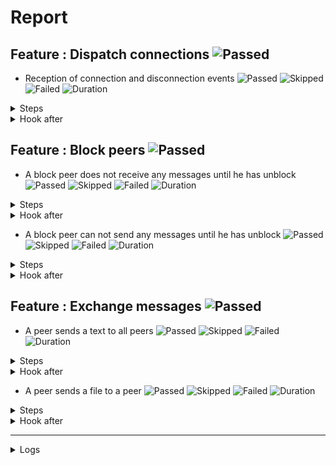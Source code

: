 # Report

## Feature : Dispatch connections ![Passed](https://img.shields.io/badge/Passed-green)

- Reception of connection and disconnection events ![Passed](https://img.shields.io/badge/18-Passed-green) ![Skipped](https://img.shields.io/badge/0-Skipped-yellow) ![Failed](https://img.shields.io/badge/0-Failed-red) ![Duration](https://img.shields.io/badge/3s-937ms-blue)

<details>
<summary>Steps</summary>

  - the following peers are started (line 4) ![Passed](https://img.shields.io/badge/Passed-green) ![Duration](https://img.shields.io/badge/0s-517ms-blue)
  - the peer "P1" connects to "P0" (line 10) ![Passed](https://img.shields.io/badge/Passed-green) ![Duration](https://img.shields.io/badge/0s-5ms-blue)
  - the peer "P0" receives (line 11) ![Passed](https://img.shields.io/badge/Passed-green) ![Duration](https://img.shields.io/badge/0s-46ms-blue)
  - the peer "P1" receives (line 14) ![Passed](https://img.shields.io/badge/Passed-green) ![Duration](https://img.shields.io/badge/0s-8ms-blue)
  - the peer "P2" connects to "P0" (line 17) ![Passed](https://img.shields.io/badge/Passed-green) ![Duration](https://img.shields.io/badge/0s-33ms-blue)
  - the peer "P0" receives (line 18) ![Passed](https://img.shields.io/badge/Passed-green) ![Duration](https://img.shields.io/badge/0s-70ms-blue)
  - the peer "P1" receives (line 21) ![Passed](https://img.shields.io/badge/Passed-green) ![Duration](https://img.shields.io/badge/0s-33ms-blue)
  - the peer "P2" receives (line 24) ![Passed](https://img.shields.io/badge/Passed-green) ![Duration](https://img.shields.io/badge/0s-21ms-blue)
  - the peer "P3" connects to "P0" (line 28) ![Passed](https://img.shields.io/badge/Passed-green) ![Duration](https://img.shields.io/badge/0s-42ms-blue)
  - the peer "P0" receives (line 29) ![Passed](https://img.shields.io/badge/Passed-green) ![Duration](https://img.shields.io/badge/0s-55ms-blue)
  - the peer "P1" receives (line 32) ![Passed](https://img.shields.io/badge/Passed-green) ![Duration](https://img.shields.io/badge/0s-18ms-blue)
  - the peer "P2" receives (line 35) ![Passed](https://img.shields.io/badge/Passed-green) ![Duration](https://img.shields.io/badge/0s-413ms-blue)
  - the peer "P3" receives (line 38) ![Passed](https://img.shields.io/badge/Passed-green) ![Duration](https://img.shields.io/badge/2s-10ms-blue)
  - the peer "P2" disconnects (line 43) ![Passed](https://img.shields.io/badge/Passed-green) ![Duration](https://img.shields.io/badge/0s-324ms-blue)
  - the peer "P0" receives (line 44) ![Passed](https://img.shields.io/badge/Passed-green) ![Duration](https://img.shields.io/badge/0s-10ms-blue)
  - the peer "P1" receives (line 47) ![Passed](https://img.shields.io/badge/Passed-green) ![Duration](https://img.shields.io/badge/0s-7ms-blue)
  - the peer "P3" receives (line 50) ![Passed](https://img.shields.io/badge/Passed-green) ![Duration](https://img.shields.io/badge/0s-311ms-blue)
  - the peer "P2" receives (line 53) ![Passed](https://img.shields.io/badge/Passed-green) ![Duration](https://img.shields.io/badge/0s-4ms-blue)
</details>



<details>
<summary>Hook after</summary>

- ![Passed](https://img.shields.io/badge/Passed-green) ![Duration](https://img.shields.io/badge/0s-715ms-blue)
</details>



## Feature : Block peers ![Passed](https://img.shields.io/badge/Passed-green)

- A block peer does not receive any messages until he has unblock ![Passed](https://img.shields.io/badge/17-Passed-green) ![Skipped](https://img.shields.io/badge/0-Skipped-yellow) ![Failed](https://img.shields.io/badge/0-Failed-red) ![Duration](https://img.shields.io/badge/3s-620ms-blue)

<details>
<summary>Steps</summary>

  - the following peers are started (line 4) ![Passed](https://img.shields.io/badge/Passed-green) ![Duration](https://img.shields.io/badge/0s-517ms-blue)
  - the peer "P1" connects to "P0" (line 9) ![Passed](https://img.shields.io/badge/Passed-green) ![Duration](https://img.shields.io/badge/0s-28ms-blue)
  - the peer "P1" receives (line 10) ![Passed](https://img.shields.io/badge/Passed-green) ![Duration](https://img.shields.io/badge/0s-23ms-blue)
  - the peer "P0" receives (line 13) ![Passed](https://img.shields.io/badge/Passed-green) ![Duration](https://img.shields.io/badge/0s-7ms-blue)
  - the peer "P2" connects to "P0" (line 16) ![Passed](https://img.shields.io/badge/Passed-green) ![Duration](https://img.shields.io/badge/0s-38ms-blue)
  - the peer "P1" receives (line 17) ![Passed](https://img.shields.io/badge/Passed-green) ![Duration](https://img.shields.io/badge/0s-65ms-blue)
  - the peer "P0" receives (line 20) ![Passed](https://img.shields.io/badge/Passed-green) ![Duration](https://img.shields.io/badge/0s-33ms-blue)
  - the peer "P2" receives (line 23) ![Passed](https://img.shields.io/badge/Passed-green) ![Duration](https://img.shields.io/badge/0s-21ms-blue)
  - the peer "P1" blocks the peer "P2" (line 27) ![Passed](https://img.shields.io/badge/Passed-green) ![Duration](https://img.shields.io/badge/0s-42ms-blue)
  - the peer "P2" receives (line 28) ![Passed](https://img.shields.io/badge/Passed-green) ![Duration](https://img.shields.io/badge/0s-55ms-blue)
  - the peer "P1" sends "I am a peer" to "all" (line 31) ![Passed](https://img.shields.io/badge/Passed-green) ![Duration](https://img.shields.io/badge/0s-18ms-blue)
  - the peer "P0" receives (line 32) ![Passed](https://img.shields.io/badge/Passed-green) ![Duration](https://img.shields.io/badge/0s-412ms-blue)
  - the peer "P2" does not receives (line 35) ![Passed](https://img.shields.io/badge/Passed-green) ![Duration](https://img.shields.io/badge/2s-8ms-blue)
  - the peer "P1" unblocks the peer "P2" (line 38) ![Passed](https://img.shields.io/badge/Passed-green) ![Duration](https://img.shields.io/badge/0s-325ms-blue)
  - the peer "P2" receives (line 39) ![Passed](https://img.shields.io/badge/Passed-green) ![Duration](https://img.shields.io/badge/0s-7ms-blue)
  - the peer "P1" sends "Hello" to "all" (line 42) ![Passed](https://img.shields.io/badge/Passed-green) ![Duration](https://img.shields.io/badge/0s-4ms-blue)
  - the peer "P2" receives (line 43) ![Passed](https://img.shields.io/badge/Passed-green) ![Duration](https://img.shields.io/badge/0s-8ms-blue)
</details>



<details>
<summary>Hook after</summary>

- ![Passed](https://img.shields.io/badge/Passed-green) ![Duration](https://img.shields.io/badge/0s-310ms-blue)
</details>


- A block peer can not send any messages until he has unblock ![Passed](https://img.shields.io/badge/17-Passed-green) ![Skipped](https://img.shields.io/badge/0-Skipped-yellow) ![Failed](https://img.shields.io/badge/0-Failed-red) ![Duration](https://img.shields.io/badge/4s-342ms-blue)

<details>
<summary>Steps</summary>

  - the following peers are started (line 48) ![Passed](https://img.shields.io/badge/Passed-green) ![Duration](https://img.shields.io/badge/0s-517ms-blue)
  - the peer "P1" connects to "P0" (line 53) ![Passed](https://img.shields.io/badge/Passed-green) ![Duration](https://img.shields.io/badge/0s-47ms-blue)
  - the peer "P1" receives (line 54) ![Passed](https://img.shields.io/badge/Passed-green) ![Duration](https://img.shields.io/badge/0s-6ms-blue)
  - the peer "P0" receives (line 57) ![Passed](https://img.shields.io/badge/Passed-green) ![Duration](https://img.shields.io/badge/0s-24ms-blue)
  - the peer "P2" connects to "P0" (line 60) ![Passed](https://img.shields.io/badge/Passed-green) ![Duration](https://img.shields.io/badge/0s-82ms-blue)
  - the peer "P1" receives (line 61) ![Passed](https://img.shields.io/badge/Passed-green) ![Duration](https://img.shields.io/badge/0s-28ms-blue)
  - the peer "P0" receives (line 64) ![Passed](https://img.shields.io/badge/Passed-green) ![Duration](https://img.shields.io/badge/0s-21ms-blue)
  - the peer "P2" receives (line 67) ![Passed](https://img.shields.io/badge/Passed-green) ![Duration](https://img.shields.io/badge/0s-39ms-blue)
  - the peer "P2" blocks the peer "P1" (line 71) ![Passed](https://img.shields.io/badge/Passed-green) ![Duration](https://img.shields.io/badge/0s-64ms-blue)
  - the peer "P1" receives (line 72) ![Passed](https://img.shields.io/badge/Passed-green) ![Duration](https://img.shields.io/badge/0s-18ms-blue)
  - the peer "P1" sends "I am a peer" to "all" (line 75) ![Passed](https://img.shields.io/badge/Passed-green) ![Duration](https://img.shields.io/badge/0s-2ms-blue)
  - the peer "P0" receives (line 76) ![Passed](https://img.shields.io/badge/Passed-green) ![Duration](https://img.shields.io/badge/1s-418ms-blue)
  - the peer "P2" does not receives (line 79) ![Passed](https://img.shields.io/badge/Passed-green) ![Duration](https://img.shields.io/badge/1s-324ms-blue)
  - the peer "P2" unblocks the peer "P1" (line 82) ![Passed](https://img.shields.io/badge/Passed-green) ![Duration](https://img.shields.io/badge/0s-12ms-blue)
  - the peer "P1" receives (line 83) ![Passed](https://img.shields.io/badge/Passed-green) ![Duration](https://img.shields.io/badge/0s-8ms-blue)
  - the peer "P1" sends "Hello" to "all" (line 86) ![Passed](https://img.shields.io/badge/Passed-green) ![Duration](https://img.shields.io/badge/0s-311ms-blue)
  - the peer "P2" receives (line 87) ![Passed](https://img.shields.io/badge/Passed-green) ![Duration](https://img.shields.io/badge/0s-413ms-blue)
</details>



<details>
<summary>Hook after</summary>

- ![Passed](https://img.shields.io/badge/Passed-green) ![Duration](https://img.shields.io/badge/0s-313ms-blue)
</details>



## Feature : Exchange messages ![Passed](https://img.shields.io/badge/Passed-green)

- A peer sends a text to all peers ![Passed](https://img.shields.io/badge/13-Passed-green) ![Skipped](https://img.shields.io/badge/0-Skipped-yellow) ![Failed](https://img.shields.io/badge/0-Failed-red) ![Duration](https://img.shields.io/badge/3s-276ms-blue)

<details>
<summary>Steps</summary>

  - the following peers are started (line 4) ![Passed](https://img.shields.io/badge/Passed-green) ![Duration](https://img.shields.io/badge/0s-515ms-blue)
  - the peer "P1" connects to "P0" (line 10) ![Passed](https://img.shields.io/badge/Passed-green) ![Duration](https://img.shields.io/badge/0s-48ms-blue)
  - the peer "P0" receives (line 11) ![Passed](https://img.shields.io/badge/Passed-green) ![Duration](https://img.shields.io/badge/0s-4ms-blue)
  - the peer "P2" connects to "P0" (line 14) ![Passed](https://img.shields.io/badge/Passed-green) ![Duration](https://img.shields.io/badge/0s-6ms-blue)
  - the peer "P0" receives (line 15) ![Passed](https://img.shields.io/badge/Passed-green) ![Duration](https://img.shields.io/badge/0s-94ms-blue)
  - the peer "P3" connects to "P0" (line 18) ![Passed](https://img.shields.io/badge/Passed-green) ![Duration](https://img.shields.io/badge/0s-11ms-blue)
  - the peer "P0" receives (line 19) ![Passed](https://img.shields.io/badge/Passed-green) ![Duration](https://img.shields.io/badge/0s-34ms-blue)
  - the peer "P2" receives (line 22) ![Passed](https://img.shields.io/badge/Passed-green) ![Duration](https://img.shields.io/badge/0s-43ms-blue)
  - the peer "P3" receives (line 27) ![Passed](https://img.shields.io/badge/Passed-green) ![Duration](https://img.shields.io/badge/0s-41ms-blue)
  - the peer "P1" sends "Hello all" to "all" (line 32) ![Passed](https://img.shields.io/badge/Passed-green) ![Duration](https://img.shields.io/badge/0s-41ms-blue)
  - the peer "P0" receives (line 33) ![Passed](https://img.shields.io/badge/Passed-green) ![Duration](https://img.shields.io/badge/0s-8ms-blue)
  - the peer "P2" receives (line 36) ![Passed](https://img.shields.io/badge/Passed-green) ![Duration](https://img.shields.io/badge/1s-413ms-blue)
  - the peer "P3" receives (line 39) ![Passed](https://img.shields.io/badge/Passed-green) ![Duration](https://img.shields.io/badge/1s-11ms-blue)
</details>



<details>
<summary>Hook after</summary>

- ![Passed](https://img.shields.io/badge/Passed-green) ![Duration](https://img.shields.io/badge/0s-322ms-blue)
</details>


- A peer sends a file to a peer ![Passed](https://img.shields.io/badge/11-Passed-green) ![Skipped](https://img.shields.io/badge/0-Skipped-yellow) ![Failed](https://img.shields.io/badge/0-Failed-red) ![Duration](https://img.shields.io/badge/0s-853ms-blue)

<details>
<summary>Steps</summary>

  - the following peers are started (line 44) ![Passed](https://img.shields.io/badge/Passed-green) ![Duration](https://img.shields.io/badge/0s-517ms-blue)
  - the peer "P1" connects to "P0" (line 50) ![Passed](https://img.shields.io/badge/Passed-green) ![Duration](https://img.shields.io/badge/0s-46ms-blue)
  - the peer "P0" receives (line 51) ![Passed](https://img.shields.io/badge/Passed-green) ![Duration](https://img.shields.io/badge/0s-6ms-blue)
  - the peer "P2" connects to "P0" (line 54) ![Passed](https://img.shields.io/badge/Passed-green) ![Duration](https://img.shields.io/badge/0s-29ms-blue)
  - the peer "P0" receives (line 55) ![Passed](https://img.shields.io/badge/Passed-green) ![Duration](https://img.shields.io/badge/0s-72ms-blue)
  - the peer "P3" connects to "P0" (line 58) ![Passed](https://img.shields.io/badge/Passed-green) ![Duration](https://img.shields.io/badge/0s-35ms-blue)
  - the peer "P0" receives (line 59) ![Passed](https://img.shields.io/badge/Passed-green) ![Duration](https://img.shields.io/badge/0s-15ms-blue)
  - the peer "P2" receives (line 62) ![Passed](https://img.shields.io/badge/Passed-green) ![Duration](https://img.shields.io/badge/0s-52ms-blue)
  - the peer "P3" receives (line 67) ![Passed](https://img.shields.io/badge/Passed-green) ![Duration](https://img.shields.io/badge/0s-36ms-blue)
  - the peer "P2" sends "file:/tests/test.txt" to "P1" (line 72) ![Passed](https://img.shields.io/badge/Passed-green) ![Duration](https://img.shields.io/badge/0s-31ms-blue)
  - the peer "P1" receives (line 73) ![Passed](https://img.shields.io/badge/Passed-green) ![Duration](https://img.shields.io/badge/0s-10ms-blue)
</details>



<details>
<summary>Hook after</summary>

- ![Passed](https://img.shields.io/badge/Passed-green) ![Duration](https://img.shields.io/badge/1s-411ms-blue)
</details>


---


<details>
<summary>Logs</summary>

```
2023-10-07T18:02:10.955325Z  INFO rudp2plib::thread: Peer started on port 9000.    
2023-10-07T18:02:10.993865Z  INFO rudp2plib::thread: Peer started on port 9001.    
2023-10-07T18:02:11.032086Z  INFO rudp2plib::thread: Peer started on port 9002.    
2023-10-07T18:02:11.052431Z  INFO rudp2plib::thread: Peer started on port 9003.    
2023-10-07T18:02:11.074738Z  INFO rudp2plib::thread: Peer started on port 9100.    
2023-10-07T18:02:11.110645Z  INFO rudp2plib::thread: Peer started on port 9101.    
2023-10-07T18:02:11.145396Z  INFO rudp2plib::thread: Peer started on port 9102.    
2023-10-07T18:02:11.165730Z  INFO rudp2plib::thread: Peer started on port 9200.    
2023-10-07T18:02:11.194426Z  INFO rudp2plib::thread: Peer started on port 9201.    
2023-10-07T18:02:11.207560Z  INFO rudp2plib::thread: Peer started on port 9202.    
2023-10-07T18:02:11.264580Z  INFO rudp2plib::thread: Peer started on port 9300.    
2023-10-07T18:02:11.285286Z  INFO rudp2plib::thread: Peer started on port 9301.    
2023-10-07T18:02:11.307636Z  INFO rudp2plib::thread: Peer started on port 9302.    
2023-10-07T18:02:11.346955Z  INFO rudp2plib::thread: Peer started on port 9303.    
2023-10-07T18:02:11.369723Z  INFO rudp2plib::thread: Peer started on port 9400.    
2023-10-07T18:02:11.392069Z  INFO rudp2plib::thread: Peer started on port 9401.    
2023-10-07T18:02:11.414653Z  INFO rudp2plib::thread: Peer started on port 9402.    
2023-10-07T18:02:11.435805Z  INFO rudp2plib::thread: Peer started on port 9403.    
2023-10-07T18:02:11.779499Z  INFO rudp2plib::thread: Peer stopped on port 9403.    
2023-10-07T18:02:11.882263Z  INFO rudp2plib::thread: Peer stopped on port 9402.    
2023-10-07T18:02:11.984572Z  INFO rudp2plib::thread: Peer stopped on port 9401.    
2023-10-07T18:02:12.086403Z  INFO rudp2plib::thread: Peer stopped on port 9400.    
2023-10-07T18:02:14.204723Z  INFO rudp2plib::thread: Peer stopped on port 9303.    
2023-10-07T18:02:14.215042Z  INFO rudp2plib::thread: Peer stopped on port 9300.    
2023-10-07T18:02:14.316360Z  INFO rudp2plib::thread: Peer stopped on port 9302.    
2023-10-07T18:02:14.418610Z  INFO rudp2plib::thread: Peer stopped on port 9301.    
2023-10-07T18:02:14.545561Z  INFO rudp2plib::thread: Peer stopped on port 9101.    
2023-10-07T18:02:14.648934Z  INFO rudp2plib::thread: Peer stopped on port 9100.    
2023-10-07T18:02:14.751254Z  INFO rudp2plib::thread: Peer stopped on port 9102.    
2023-10-07T18:02:14.858876Z  INFO rudp2plib::thread: Peer stopped on port 9001.    
2023-10-07T18:02:14.960388Z  INFO rudp2plib::thread: Peer stopped on port 9002.    
2023-10-07T18:02:15.062500Z  INFO rudp2plib::thread: Peer stopped on port 9000.    
2023-10-07T18:02:15.165319Z  INFO rudp2plib::thread: Peer stopped on port 9003.    
2023-10-07T18:02:15.269525Z  INFO rudp2plib::thread: Peer stopped on port 9201.    
2023-10-07T18:02:15.370339Z  INFO rudp2plib::thread: Peer stopped on port 9200.    
2023-10-07T18:02:15.471365Z  INFO rudp2plib::thread: Peer stopped on port 9202.    
2023-10-07T18:02:10.955325Z  INFO rudp2plib::thread: Peer started on port 9000.    
2023-10-07T18:02:10.993865Z  INFO rudp2plib::thread: Peer started on port 9001.    
2023-10-07T18:02:11.032086Z  INFO rudp2plib::thread: Peer started on port 9002.    
2023-10-07T18:02:11.052431Z  INFO rudp2plib::thread: Peer started on port 9003.    
2023-10-07T18:02:11.074738Z  INFO rudp2plib::thread: Peer started on port 9100.    
2023-10-07T18:02:11.110645Z  INFO rudp2plib::thread: Peer started on port 9101.    
2023-10-07T18:02:11.145396Z  INFO rudp2plib::thread: Peer started on port 9102.    
2023-10-07T18:02:11.165730Z  INFO rudp2plib::thread: Peer started on port 9200.    
2023-10-07T18:02:11.194426Z  INFO rudp2plib::thread: Peer started on port 9201.    
2023-10-07T18:02:11.207560Z  INFO rudp2plib::thread: Peer started on port 9202.    
2023-10-07T18:02:11.264580Z  INFO rudp2plib::thread: Peer started on port 9300.    
2023-10-07T18:02:11.285286Z  INFO rudp2plib::thread: Peer started on port 9301.    
2023-10-07T18:02:11.307636Z  INFO rudp2plib::thread: Peer started on port 9302.    
2023-10-07T18:02:11.346955Z  INFO rudp2plib::thread: Peer started on port 9303.    
2023-10-07T18:02:11.369723Z  INFO rudp2plib::thread: Peer started on port 9400.    
2023-10-07T18:02:11.392069Z  INFO rudp2plib::thread: Peer started on port 9401.    
2023-10-07T18:02:11.414653Z  INFO rudp2plib::thread: Peer started on port 9402.    
2023-10-07T18:02:11.435805Z  INFO rudp2plib::thread: Peer started on port 9403.    
2023-10-07T18:02:11.779499Z  INFO rudp2plib::thread: Peer stopped on port 9403.    
2023-10-07T18:02:11.882263Z  INFO rudp2plib::thread: Peer stopped on port 9402.    
2023-10-07T18:02:11.984572Z  INFO rudp2plib::thread: Peer stopped on port 9401.    
2023-10-07T18:02:12.086403Z  INFO rudp2plib::thread: Peer stopped on port 9400.    
2023-10-07T18:02:14.204723Z  INFO rudp2plib::thread: Peer stopped on port 9303.    
2023-10-07T18:02:14.215042Z  INFO rudp2plib::thread: Peer stopped on port 9300.    
2023-10-07T18:02:14.316360Z  INFO rudp2plib::thread: Peer stopped on port 9302.    
2023-10-07T18:02:14.418610Z  INFO rudp2plib::thread: Peer stopped on port 9301.    
2023-10-07T18:02:14.545561Z  INFO rudp2plib::thread: Peer stopped on port 9101.    
2023-10-07T18:02:14.648934Z  INFO rudp2plib::thread: Peer stopped on port 9100.    
2023-10-07T18:02:14.751254Z  INFO rudp2plib::thread: Peer stopped on port 9102.    
2023-10-07T18:02:14.858876Z  INFO rudp2plib::thread: Peer stopped on port 9001.    
2023-10-07T18:02:14.960388Z  INFO rudp2plib::thread: Peer stopped on port 9002.    
2023-10-07T18:02:15.062500Z  INFO rudp2plib::thread: Peer stopped on port 9000.    
2023-10-07T18:02:15.165319Z  INFO rudp2plib::thread: Peer stopped on port 9003.    
2023-10-07T18:02:15.269525Z  INFO rudp2plib::thread: Peer stopped on port 9201.    
2023-10-07T18:02:15.370339Z  INFO rudp2plib::thread: Peer stopped on port 9200.    
2023-10-07T18:02:15.471365Z  INFO rudp2plib::thread: Peer stopped on port 9202.    
2023-10-07T18:02:10.955325Z  INFO rudp2plib::thread: Peer started on port 9000.    
2023-10-07T18:02:10.993865Z  INFO rudp2plib::thread: Peer started on port 9001.    
2023-10-07T18:02:11.032086Z  INFO rudp2plib::thread: Peer started on port 9002.    
2023-10-07T18:02:11.052431Z  INFO rudp2plib::thread: Peer started on port 9003.    
2023-10-07T18:02:11.074738Z  INFO rudp2plib::thread: Peer started on port 9100.    
2023-10-07T18:02:11.110645Z  INFO rudp2plib::thread: Peer started on port 9101.    
2023-10-07T18:02:11.145396Z  INFO rudp2plib::thread: Peer started on port 9102.    
2023-10-07T18:02:11.165730Z  INFO rudp2plib::thread: Peer started on port 9200.    
2023-10-07T18:02:11.194426Z  INFO rudp2plib::thread: Peer started on port 9201.    
2023-10-07T18:02:11.207560Z  INFO rudp2plib::thread: Peer started on port 9202.    
2023-10-07T18:02:11.264580Z  INFO rudp2plib::thread: Peer started on port 9300.    
2023-10-07T18:02:11.285286Z  INFO rudp2plib::thread: Peer started on port 9301.    
2023-10-07T18:02:11.307636Z  INFO rudp2plib::thread: Peer started on port 9302.    
2023-10-07T18:02:11.346955Z  INFO rudp2plib::thread: Peer started on port 9303.    
2023-10-07T18:02:11.369723Z  INFO rudp2plib::thread: Peer started on port 9400.    
2023-10-07T18:02:11.392069Z  INFO rudp2plib::thread: Peer started on port 9401.    
2023-10-07T18:02:11.414653Z  INFO rudp2plib::thread: Peer started on port 9402.    
2023-10-07T18:02:11.435805Z  INFO rudp2plib::thread: Peer started on port 9403.    
2023-10-07T18:02:11.779499Z  INFO rudp2plib::thread: Peer stopped on port 9403.    
2023-10-07T18:02:11.882263Z  INFO rudp2plib::thread: Peer stopped on port 9402.    
2023-10-07T18:02:11.984572Z  INFO rudp2plib::thread: Peer stopped on port 9401.    
2023-10-07T18:02:12.086403Z  INFO rudp2plib::thread: Peer stopped on port 9400.    
2023-10-07T18:02:14.204723Z  INFO rudp2plib::thread: Peer stopped on port 9303.    
2023-10-07T18:02:14.215042Z  INFO rudp2plib::thread: Peer stopped on port 9300.    
2023-10-07T18:02:14.316360Z  INFO rudp2plib::thread: Peer stopped on port 9302.    
2023-10-07T18:02:14.418610Z  INFO rudp2plib::thread: Peer stopped on port 9301.    
2023-10-07T18:02:14.545561Z  INFO rudp2plib::thread: Peer stopped on port 9101.    
2023-10-07T18:02:14.648934Z  INFO rudp2plib::thread: Peer stopped on port 9100.    
2023-10-07T18:02:14.751254Z  INFO rudp2plib::thread: Peer stopped on port 9102.    
2023-10-07T18:02:14.858876Z  INFO rudp2plib::thread: Peer stopped on port 9001.    
2023-10-07T18:02:14.960388Z  INFO rudp2plib::thread: Peer stopped on port 9002.    
2023-10-07T18:02:15.062500Z  INFO rudp2plib::thread: Peer stopped on port 9000.    
2023-10-07T18:02:15.165319Z  INFO rudp2plib::thread: Peer stopped on port 9003.    
2023-10-07T18:02:15.269525Z  INFO rudp2plib::thread: Peer stopped on port 9201.    
2023-10-07T18:02:15.370339Z  INFO rudp2plib::thread: Peer stopped on port 9200.    
2023-10-07T18:02:15.471365Z  INFO rudp2plib::thread: Peer stopped on port 9202.    
2023-10-07T18:02:10.955325Z  INFO rudp2plib::thread: Peer started on port 9000.    
2023-10-07T18:02:10.993865Z  INFO rudp2plib::thread: Peer started on port 9001.    
2023-10-07T18:02:11.032086Z  INFO rudp2plib::thread: Peer started on port 9002.    
2023-10-07T18:02:11.052431Z  INFO rudp2plib::thread: Peer started on port 9003.    
2023-10-07T18:02:11.074738Z  INFO rudp2plib::thread: Peer started on port 9100.    
2023-10-07T18:02:11.110645Z  INFO rudp2plib::thread: Peer started on port 9101.    
2023-10-07T18:02:11.145396Z  INFO rudp2plib::thread: Peer started on port 9102.    
2023-10-07T18:02:11.165730Z  INFO rudp2plib::thread: Peer started on port 9200.    
2023-10-07T18:02:11.194426Z  INFO rudp2plib::thread: Peer started on port 9201.    
2023-10-07T18:02:11.207560Z  INFO rudp2plib::thread: Peer started on port 9202.    
2023-10-07T18:02:11.264580Z  INFO rudp2plib::thread: Peer started on port 9300.    
2023-10-07T18:02:11.285286Z  INFO rudp2plib::thread: Peer started on port 9301.    
2023-10-07T18:02:11.307636Z  INFO rudp2plib::thread: Peer started on port 9302.    
2023-10-07T18:02:11.346955Z  INFO rudp2plib::thread: Peer started on port 9303.    
2023-10-07T18:02:11.369723Z  INFO rudp2plib::thread: Peer started on port 9400.    
2023-10-07T18:02:11.392069Z  INFO rudp2plib::thread: Peer started on port 9401.    
2023-10-07T18:02:11.414653Z  INFO rudp2plib::thread: Peer started on port 9402.    
2023-10-07T18:02:11.435805Z  INFO rudp2plib::thread: Peer started on port 9403.    
2023-10-07T18:02:11.779499Z  INFO rudp2plib::thread: Peer stopped on port 9403.    
2023-10-07T18:02:11.882263Z  INFO rudp2plib::thread: Peer stopped on port 9402.    
2023-10-07T18:02:11.984572Z  INFO rudp2plib::thread: Peer stopped on port 9401.    
2023-10-07T18:02:12.086403Z  INFO rudp2plib::thread: Peer stopped on port 9400.    
2023-10-07T18:02:14.204723Z  INFO rudp2plib::thread: Peer stopped on port 9303.    
2023-10-07T18:02:14.215042Z  INFO rudp2plib::thread: Peer stopped on port 9300.    
2023-10-07T18:02:14.316360Z  INFO rudp2plib::thread: Peer stopped on port 9302.    
2023-10-07T18:02:14.418610Z  INFO rudp2plib::thread: Peer stopped on port 9301.    
2023-10-07T18:02:10.955325Z  INFO rudp2plib::thread: Peer started on port 9000.    
2023-10-07T18:02:10.993865Z  INFO rudp2plib::thread: Peer started on port 9001.    
2023-10-07T18:02:11.032086Z  INFO rudp2plib::thread: Peer started on port 9002.    
2023-10-07T18:02:11.052431Z  INFO rudp2plib::thread: Peer started on port 9003.    
2023-10-07T18:02:11.074738Z  INFO rudp2plib::thread: Peer started on port 9100.    
2023-10-07T18:02:11.110645Z  INFO rudp2plib::thread: Peer started on port 9101.    
2023-10-07T18:02:11.145396Z  INFO rudp2plib::thread: Peer started on port 9102.    
2023-10-07T18:02:11.165730Z  INFO rudp2plib::thread: Peer started on port 9200.    
2023-10-07T18:02:11.194426Z  INFO rudp2plib::thread: Peer started on port 9201.    
2023-10-07T18:02:11.207560Z  INFO rudp2plib::thread: Peer started on port 9202.    
2023-10-07T18:02:11.264580Z  INFO rudp2plib::thread: Peer started on port 9300.    
2023-10-07T18:02:11.285286Z  INFO rudp2plib::thread: Peer started on port 9301.    
2023-10-07T18:02:11.307636Z  INFO rudp2plib::thread: Peer started on port 9302.    
2023-10-07T18:02:11.346955Z  INFO rudp2plib::thread: Peer started on port 9303.    
2023-10-07T18:02:11.369723Z  INFO rudp2plib::thread: Peer started on port 9400.    
2023-10-07T18:02:11.392069Z  INFO rudp2plib::thread: Peer started on port 9401.    
2023-10-07T18:02:11.414653Z  INFO rudp2plib::thread: Peer started on port 9402.    
2023-10-07T18:02:11.435805Z  INFO rudp2plib::thread: Peer started on port 9403.    
2023-10-07T18:02:11.779499Z  INFO rudp2plib::thread: Peer stopped on port 9403.    
2023-10-07T18:02:11.882263Z  INFO rudp2plib::thread: Peer stopped on port 9402.    
2023-10-07T18:02:11.984572Z  INFO rudp2plib::thread: Peer stopped on port 9401.    
2023-10-07T18:02:12.086403Z  INFO rudp2plib::thread: Peer stopped on port 9400.    

```
</details>

